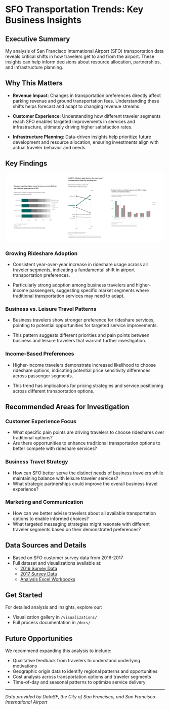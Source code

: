# SFO Transportation Trends: Key Business Insights

## Executive Summary

My analysis of San Francisco International Airport (SFO) transportation data reveals critical shifts in how travelers get to and from the airport. These insights can help inform decisions about resource allocation, partnerships, and infrastructure planning.

## Why This Matters

* **Revenue Impact**: Changes in transportation preferences directly affect parking revenue and ground transportation fees. Understanding these shifts helps forecast and adapt to changing revenue streams.

* **Customer Experience**: Understanding how different traveler segments reach SFO enables targeted improvements in services and infrastructure, ultimately driving higher satisfaction rates.

* **Infrastructure Planning**: Data-driven insights help prioritize future development and resource allocation, ensuring investments align with actual traveler behavior and needs.

## Key Findings

![Transportation Trends Visualization](visualizations/viz_combined_v2.png)

### Growing Rideshare Adoption

* Consistent year-over-year increase in rideshare usage across all traveler segments, indicating a fundamental shift in airport transportation preferences.

* Particularly strong adoption among business travelers and higher-income passengers, suggesting specific market segments where traditional transportation services may need to adapt.

### Business vs. Leisure Travel Patterns

* Business travelers show stronger preference for rideshare services, pointing to potential opportunities for targeted service improvements.

* This pattern suggests different priorities and pain points between business and leisure travelers that warrant further investigation.

### Income-Based Preferences

* Higher-income travelers demonstrate increased likelihood to choose rideshare options, indicating potential price sensitivity differences across passenger segments.

* This trend has implications for pricing strategies and service positioning across different transportation options.

## Recommended Areas for Investigation

### Customer Experience Focus

* What specific pain points are driving travelers to choose rideshares over traditional options?
* Are there opportunities to enhance traditional transportation options to better compete with rideshare services?

### Business Travel Strategy

* How can SFO better serve the distinct needs of business travelers while maintaining balance with leisure traveler services?
* What strategic partnerships could improve the overall business travel experience?

### Marketing and Communication

* How can we better advise travelers about all available transportation options to enable informed choices?
* What targeted messaging strategies might resonate with different traveler segments based on their demonstrated preferences?

## Data Sources and Details

* Based on SFO customer survey data from 2016-2017
* Full dataset and visualizations available at:
  * [2016 Survey Data](https://data.sfgov.org/Transportation/2016-SFO-Customer-Survey/t3vr-buhp/about_data)
  * [2017 Survey Data](https://data.sfgov.org/Transportation/2017-SFO-Customer-Survey/nnh5-5rwz/about_data)
  * [Analysis Excel Workbooks](https://1drv.ms/f/c/854e97c8f38cec29/Ev5r09aNAkpMqS3MXzqXLCQB9cOakI3zikrt1w5l1kZ5aA?e=1bGKHw)

## Get Started

For detailed analysis and insights, explore our:

* Visualization gallery in `/visualizations/`
* Full process documentation in `/docs/`

## Future Opportunities

We recommend expanding this analysis to include:

* Qualitative feedback from travelers to understand underlying motivations
* Geographic origin data to identify regional patterns and opportunities
* Cost analysis across transportation options and traveler segments
* Time-of-day and seasonal patterns to optimize service delivery

---

*Data provided by DataSF, the City of San Francisco, and San Francisco International Airport*
